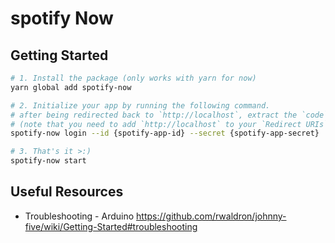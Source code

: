# spotify Now

## Getting Started

```bash
# 1. Install the package (only works with yarn for now)
yarn global add spotify-now

# 2. Initialize your app by running the following command.
# after being redirected back to `http://localhost`, extract the `code` from the url query string and paste it to the command prompt
# (note that you need to add `http://localhost` to your `Redirect URIs` from the spotify dashboard)
spotify-now login --id {spotify-app-id} --secret {spotify-app-secret}

# 3. That's it >:)
spotify-now start
```

## Useful Resources

- Troubleshooting - Arduino
  https://github.com/rwaldron/johnny-five/wiki/Getting-Started#troubleshooting
